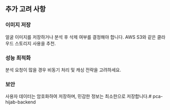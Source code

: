 ﻿## 추가 고려 사항
### 이미지 저장
얼굴 이미지를 저장하거나 분석 후 삭제 여부를 결정해야 합니다.
AWS S3와 같은 클라우드 스토리지 사용을 추천.
### 성능 최적화
분석 요청이 많을 경우 비동기 처리 및 캐싱 전략을 고려하세요.
### 보안
사용자 데이터는 암호화하여 저장하며, 민감한 정보는 최소한으로 저장합니다.# pca-hijab-backend
